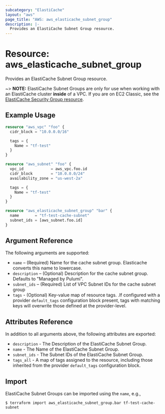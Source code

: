 ```yaml
---
subcategory: "ElastiCache"
layout: "aws"
page_title: "AWS: aws_elasticache_subnet_group"
description: |-
  Provides an ElastiCache Subnet Group resource.
---
```


# Resource: aws_elasticache_subnet_group

Provides an ElastiCache Subnet Group resource.

~> **NOTE:** ElastiCache Subnet Groups are only for use when working with an
ElastiCache cluster **inside** of a VPC. If you are on EC2 Classic, see the
[ElastiCache Security Group resource](elasticache_security_group.html).

## Example Usage

```terraform
resource "aws_vpc" "foo" {
  cidr_block = "10.0.0.0/16"

  tags = {
    Name = "tf-test"
  }
}

resource "aws_subnet" "foo" {
  vpc_id            = aws_vpc.foo.id
  cidr_block        = "10.0.0.0/24"
  availability_zone = "us-west-2a"

  tags = {
    Name = "tf-test"
  }
}

resource "aws_elasticache_subnet_group" "bar" {
  name       = "tf-test-cache-subnet"
  subnet_ids = [aws_subnet.foo.id]
}
```

## Argument Reference

The following arguments are supported:

* `name` – (Required) Name for the cache subnet group. Elasticache converts this name to lowercase.
* `description` – (Optional) Description for the cache subnet group. Defaults to "Managed by Pulumi".
* `subnet_ids` – (Required) List of VPC Subnet IDs for the cache subnet group
* `tags` - (Optional) Key-value map of resource tags. .If configured with a provider `default_tags` configuration block present, tags with matching keys will overwrite those defined at the provider-level.

## Attributes Reference

In addition to all arguments above, the following attributes are exported:

* `description` - The Description of the ElastiCache Subnet Group.
* `name` - The Name of the ElastiCache Subnet Group.
* `subnet_ids` - The Subnet IDs of the ElastiCache Subnet Group.
* `tags_all` - A map of tags assigned to the resource, including those inherited from the provider `default_tags` configuration block.


## Import

ElastiCache Subnet Groups can be imported using the `name`, e.g.,

```
$ terraform import aws_elasticache_subnet_group.bar tf-test-cache-subnet
```
